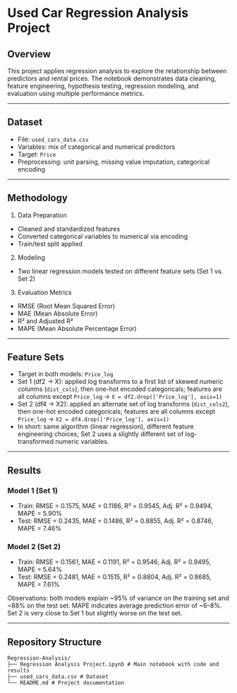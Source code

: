 # Used Car Regression Analysis Project

## Overview
This project applies regression analysis to explore the relationship between predictors and rental prices. The notebook demonstrates data cleaning, feature engineering, hypothesis testing, regression modeling, and evaluation using multiple performance metrics.

---

## Dataset
- File: `used_cars_data.csv`
- Variables: mix of categorical and numerical predictors
- Target: `Price`
- Preprocessing: unit parsing, missing value imputation, categorical encoding

---

## Methodology
1) Data Preparation  
- Cleaned and standardized features  
- Converted categorical variables to numerical via encoding  
- Train/test split applied  

2) Modeling  
- Two linear regression models tested on different feature sets (Set 1 vs. Set 2)  

3) Evaluation Metrics  
- RMSE (Root Mean Squared Error)  
- MAE (Mean Absolute Error)  
- R² and Adjusted R²  
- MAPE (Mean Absolute Percentage Error)  

---

## Feature Sets
- Target in both models: `Price_log`
- Set 1 (df2 → X): applied log transforms to a first list of skewed numeric columns (`dist_cols`), then one-hot encoded categoricals; features are all columns except `Price_log` → `X = df2.drop(['Price_log'], axis=1)`
- Set 2 (df4 → X2): applied an alternate set of log transforms (`dist_cols2`), then one-hot encoded categoricals; features are all columns except `Price_log` → `X2 = df4.drop(['Price_log'], axis=1)`
- In short: same algorithm (linear regression), different feature engineering choices; Set 2 uses a slightly different set of log-transformed numeric variables.

---

## Results

### Model 1 (Set 1)
- Train: RMSE = 0.1575, MAE = 0.1186, R² = 0.9545, Adj. R² = 0.9494, MAPE = 5.90%  
- Test:  RMSE = 0.2435, MAE = 0.1486, R² = 0.8855, Adj. R² = 0.8746, MAPE = 7.46%

### Model 2 (Set 2)
- Train: RMSE = 0.1561, MAE = 0.1191, R² = 0.9546, Adj. R² = 0.9495, MAPE = 5.64%  
- Test:  RMSE = 0.2481, MAE = 0.1515, R² = 0.8804, Adj. R² = 0.8685, MAPE = 7.61%

Observations: both models explain ~95% of variance on the training set and ~88% on the test set. MAPE indicates average prediction error of ~6–8%. Set 2 is very close to Set 1 but slightly worse on the test set.

---

## Repository Structure
```
Regression-Analysis/
├── Regression Analysis Project.ipynb # Main notebook with code and results
├── used_cars_data.csv # Dataset
└── README.md # Project documentation
```
